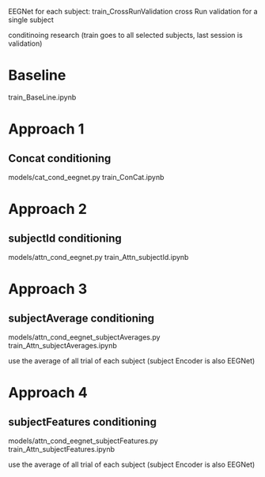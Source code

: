 EEGNet for each subject:
train_CrossRunValidation
cross Run validation for a single subject


conditinoing research (train goes to all selected subjects, last session is validation)
# Baseline
train_BaseLine.ipynb 

# Approach 1 
## Concat conditioning
models/cat_cond_eegnet.py
train_ConCat.ipynb     

# Approach 2
## subjectId conditioning
models/attn_cond_eegnet.py
train_Attn_subjectId.ipynb

# Approach 3
## subjectAverage conditioning
models/attn_cond_eegnet_subjectAverages.py
train_Attn_subjectAverages.ipynb

use the average of all trial of each subject
(subject Encoder is also EEGNet)

# Approach 4
## subjectFeatures conditioning
models/attn_cond_eegnet_subjectFeatures.py
train_Attn_subjectFeatures.ipynb

use the average of all trial of each subject
(subject Encoder is also EEGNet)